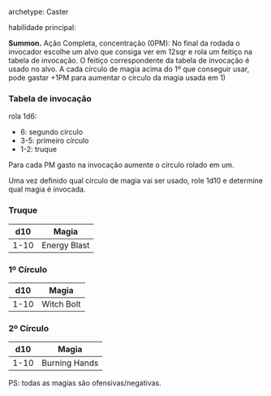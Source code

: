 archetype: Caster

habilidade principal:

**Summon.** Ação Completa, concentração (0PM): No final da rodada o invocador escolhe um alvo que consiga ver em 12sqr e rola um feitiço na tabela de invocação. O feitiço correspondente da tabela de invocação é usado no alvo. A cada círculo de magia acima do 1º que conseguir usar, pode gastar +1PM para aumentar o círculo da magia usada em 1)

### Tabela de invocação
rola 1d6:
- 6: segundo círculo
- 3-5: primeiro círculo
- 1-2: truque

Para cada PM gasto na invocação aumente o círculo rolado em um.

Uma vez definido qual círculo de magia vai ser usado, role 1d10 e determine qual magia é invocada.

### Truque
| d10  | Magia        |
| ---- | ------------ |
| 1-10 | Energy Blast |

### 1º Círculo
| d10  | Magia      |
| ---- | ---------- |
| 1-10 | Witch Bolt | 

### 2º Círculo
| d10  | Magia         |
| ---- | ------------- |
| 1-10 | Burning Hands | 

PS: todas as magias são ofensivas/negativas.